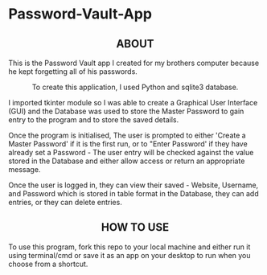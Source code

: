 # Password-Vault-App

<h2 align='center'> ABOUT </h2>

<p>This is the Password Vault app I created for my brothers computer because he kept forgetting all of his passwords.</p>

<p align ='center'>To create this application, I used Python and sqlite3 database.</p>

<p> I imported tkinter module so I was able to create a Graphical User Interface (GUI) and the 
Database was used to store the Master Password to gain entry to the program and to store the saved details.</p>

Once the program is initialised, The user is prompted to either 'Create a Master Password' if it is the first run, or to "Enter Password' if they have already set a Password - The user entry will be checked against the value stored in the Database and either allow access or return an appropriate message.

Once the user is logged in, they can view their saved - Website, Username, and Password which is stored in table format in the Database, they can add entries, or they can delete entries.

<h2 align='center'> HOW TO USE </h2>
To use this program, fork this repo to your local machine and either run it using terminal/cmd or save it as an app on your desktop to run when you choose from a shortcut.
